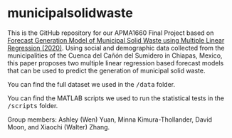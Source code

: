 # municipalsolidwaste
This is the GitHub repository for our APMA1660 Final Project based on [Forecast Generation Model of Municipal Solid Waste using Multiple Linear Regression (2020)](https://www.gjesm.net/article_36862_3e3b953800d1617d039d3a3dc4d1d447.pdf). Using social and demographic data collected from the municipalities of the Cuenca del  Cañón del Sumidero in Chiapas, Mexico, this paper proposes two multiple linear regression based forecast models that can be used to predict the generation of municipal solid waste. 

You can find the full dataset we used in the <tt>/data</tt> folder.

You can find the MATLAB scripts we used to run the statistical tests in the <tt>/scripts</tt> folder.

Group members: Ashley (Wen) Yuan, Minna Kimura-Thollander, David Moon, and Xiaochi (Walter) Zhang.
